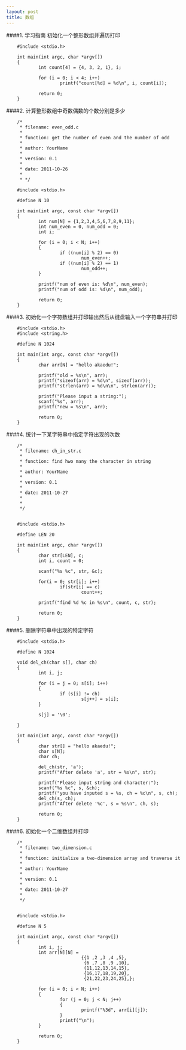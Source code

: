 ```yaml
---
layout: post
title: 数组
---
```

####1.
学习指南
初始化一个整形数组并遍历打印


        #include <stdio.h>

        int main(int argc, char *argv[])
        {
                int count[4] = {4, 3, 2, 1}, i;

                for (i = 0; i < 4; i++)
                        printf("count[%d] = %d\n", i, count[i]);

                return 0;
        }

####2.
计算整形数组中奇数偶数的个数分别是多少


        /*
         * filename: even_odd.c
         *
         * function: get the number of even and the number of odd
         *
         * author: YourName
         *
         * version: 0.1
         *
         * date: 2011-10-26
         *
         * */

        #include <stdio.h>

        #define N 10

        int main(int argc, const char *argv[])
        {
                int num[N] = {1,2,3,4,5,6,7,8,9,11};
                int num_even = 0, num_odd = 0;
                int i;

                for (i = 0; i < N; i++)
                {
                        if ((num[i] % 2) == 0)
                                num_even++;
                        if ((num[i] % 2) == 1)
                                num_odd++;
                }

                printf("num of even is: %d\n", num_even);
                printf("num of odd is: %d\n", num_odd);

                return 0;
        }

####3.
初始化一个字符数组并打印输出然后从键盘输入一个字符串并打印


        #include <stdio.h>
        #include <string.h>

        #define N 1024

        int main(int argc, const char *argv[])
        {
                char arr[N] = "hello akaedu!";

                printf("old = %s\n", arr);
                printf("sizeof(arr) = %d\n", sizeof(arr));
                printf("strlen(arr) = %d\n\n", strlen(arr));

                printf("Please input a string:");
                scanf("%s", arr);
                printf("new = %s\n", arr);

                return 0;
        }

####4.
统计一下某字符串中指定字符出现的次数


        /*
         * filename: ch_in_str.c
         *
         * function: find hwo many the character in string
         *
         * author: YourName
         *
         * version: 0.1
         *
         * date: 2011-10-27
         *
         *
         */


        #include <stdio.h>

        #define LEN 20

        int main(int argc, char *argv[])
        {
                char str[LEN], c;
                int i, count = 0;

                scanf("%s %c", str, &c);

                for(i = 0; str[i]; i++)
                        if(str[i] == c)
                                count++;

                printf("find %d %c in %s\n", count, c, str);

                return 0;
        }

####5.
删除字符串中出现的特定字符


        #include <stdio.h>

        #define N 1024

        void del_ch(char s[], char ch)
        {
                int i, j;

                for (i = j = 0; s[i]; i++)
                {
                        if (s[i] != ch)
                                s[j++] = s[i];
                }

                s[j] = '\0';

        }

        int main(int argc, const char *argv[])
        {
                char str[] = "hello akaedu!";
                char s[N];
                char ch;
                        
                del_ch(str, 'a');
                printf("After delete 'a', str = %s\n", str);

                printf("Please input string and character:");
                scanf("%s %c", s, &ch);
                printf("you have inputed s = %s, ch = %c\n", s, ch);
                del_ch(s, ch);
                printf("After delete '%c', s = %s\n", ch, s);

                return 0;
        }

####6.
初始化一个二维数组并打印


        /*
         * filename: two_dimension.c
         *
         * function: initialize a two-dimension array and traverse it
         *
         * author: YourName
         *
         * version: 0.1
         *
         * date: 2011-10-27
         *
         */


        #include <stdio.h>

        #define N 5

        int main(int argc, const char *argv[])
        {
                int i, j;
                int arr[N][N] = 
                                {{1 ,2 ,3 ,4 ,5},
                                 {6 ,7 ,8 ,9 ,10},
                                 {11,12,13,14,15},
                                 {16,17,18,19,20},
                                 {21,22,23,24,25},};

                for (i = 0; i < N; i++)
                {
                        for (j = 0; j < N; j++)
                        {
                                printf("%3d", arr[i][j]);
                        }
                        printf("\n");
                }

                return 0;
        }

